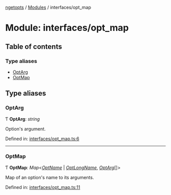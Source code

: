[ngetopts](../README.md) / [Modules](../modules.md) / interfaces/opt_map

# Module: interfaces/opt_map

## Table of contents

### Type aliases

- [OptArg](interfaces_opt_map.md#optarg)
- [OptMap](interfaces_opt_map.md#optmap)

## Type aliases

### OptArg

Ƭ **OptArg**: _string_

Option's argument.

Defined in: [interfaces/opt_map.ts:6](https://github.com/prasadrajandran/ngetopts/blob/2ee1844/src/interfaces/opt_map.ts#L6)

---

### OptMap

Ƭ **OptMap**: _Map_<[_OptName_](interfaces_config.md#optname) \| [_OptLongName_](interfaces_config.md#optlongname), [_OptArg_](interfaces_opt_map.md#optarg)[]\>

Map of an option's name to its arguments.

Defined in: [interfaces/opt_map.ts:11](https://github.com/prasadrajandran/ngetopts/blob/2ee1844/src/interfaces/opt_map.ts#L11)
